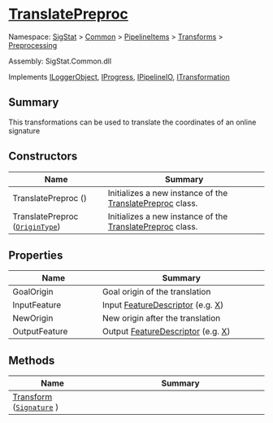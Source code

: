 # [TranslatePreproc](./TranslatePreproc.md)

Namespace: [SigStat]() > [Common](./../../../README.md) > [PipelineItems]() > [Transforms]() > [Preprocessing](./README.md)

Assembly: SigStat.Common.dll

Implements [ILoggerObject](./../../../ILoggerObject.md), [IProgress](./../../../Helpers/IProgress.md), [IPipelineIO](./../../../Pipeline/IPipelineIO.md), [ITransformation](./../../../ITransformation.md)

## Summary
This transformations can be used to translate the coordinates of an online signature

## Constructors

| Name<div><a href="#"><img width=225></a></div> | Summary<div><a href="#"><img width=525></a></div> | 
| --- | --- | 
| TranslatePreproc () | Initializes a new instance of the [TranslatePreproc](https://github.com/sigstat/sigstat/blob/develop/docs/md/SigStat/Common/PipelineItems/Transforms/Preprocessing/TranslatePreproc.md) class. | 
| TranslatePreproc ([`OriginType`](./OriginType.md)) | Initializes a new instance of the [TranslatePreproc](https://github.com/sigstat/sigstat/blob/develop/docs/md/SigStat/Common/PipelineItems/Transforms/Preprocessing/TranslatePreproc.md) class. | 


## Properties

| Name<div><a href="#"><img width=225></a></div> | Summary<div><a href="#"><img width=525></a></div> | 
| --- | --- | 
| GoalOrigin | Goal origin of the translation | 
| InputFeature | Input [FeatureDescriptor](https://github.com/sigstat/sigstat/blob/develop/docs/md/SigStat/Common/FeatureDescriptor.md) (e.g. [X](https://github.com/sigstat/sigstat/blob/develop/docs/md/SigStat/Common/Features.md)) | 
| NewOrigin | New origin after the translation | 
| OutputFeature | Output [FeatureDescriptor](https://github.com/sigstat/sigstat/blob/develop/docs/md/SigStat/Common/FeatureDescriptor.md) (e.g. [X](https://github.com/sigstat/sigstat/blob/develop/docs/md/SigStat/Common/Features.md)) | 


## Methods

| Name<div><a href="#"><img width=225></a></div> | Summary<div><a href="#"><img width=525></a></div> | 
| --- | --- | 
| [Transform](./Methods/TranslatePreproc--Transform.md) ([`Signature`](./../../../Signature.md) ) |  | 


